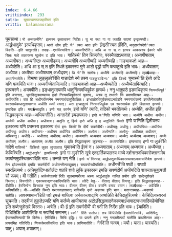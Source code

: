```yaml
---
index:  6.4.66
vrittiindex:  293
sutra:  घुमास्थागापाजहातिसां हलि
vritti:  balamanorama 
---
```


घुमसाथा। `षो अन्तकर्मणि' इत्यस्य कृतात्वस्य निर्देशः। घु मा स्था गा पा जहाति साएषां द्वन्द्वात्षष्ठी। `आर्द्धधातुके' इत्यधिकृतम्। `आतो लोप इटि चे' त्यत आत इति `ईद्यती'त्यत ईदिति, `अनुदात्तोपदेशे'त्यतः क्ङिति--इति चानुवर्तते। तदाह--एषामित्यादिना। अध्यगीष्टेति। अधि अ गा स् त इत्यत्र आकारस्य ईकारे यणि सिचः षत्वे तकारस्य ष्टुत्वेन ट इति भावः। `गातिस्थे' तिन सिज्लोपः, परस्मैपदाऽभावात्। अध्यगीषाताम् अध्यगीषत। अध्यगीष्टाः अध्यगीढ्वम्। अध्यगीषि अध्यगीष्वहि अध्यगीष्महि। गाङभावपक्षे आह-- अध्यैष्टेति। अधि आ इ स् त इति स्थिते इकारस्य गुणे आटो वृद्धौ यणि षत्वष्टुत्वे इति भावः। अध्यैषाताम् अध्यैषत। अध्यैष्ठाः अध्यैषाथाम् अध्यैढ्वम्। `धि चे'ति सलोपः। अध्यैषि अध्यैष्वहि अध्यैष्महि। लृड�आह-- अध्यगीष्यतेति। `विभाषा लुङ्लृङो'रिति गाङादेशे स्ये तस्य `गाङ्कुटादिभ्यः' इति ङित्त्वे `घुमास्थे'ति ईत्त्वे अटि यणि षत्वमिति भावः। अध्यगीष्येतामित्यादि। गाङभावपक्षे आह--अध्यैष्यतेति। अध्यैष्येतामित्यादि। इक्स्मरणे। अयमपीति। इङ्धातुवदयमपि धातुर्नित्यमधिपूर्वक इत्यर्थः। ननु धातुपाठे इङमधिकृत्य `नित्यमधिपूर्व' इति वचनात्, भूवादिसूत्रभाष्याच्च इङो नित्यमधिपूर्वकत्वं युक्तम्, अस्य तु तथात्वे किं प्रमाणमित्यत आह-- अधीगर्थेति। तत्र हि अधीगर्थेत्यनेन स्मरणार्थदातुर्विवक्षितः। इग्धातोरधिपूर्वकत्वाऽभावेऽपि स्मरणार्थकत्वे इगर्थेत्येतावतैव स्मरणार्थकधातुलाभात्तत्र अधीति व्यर्थं स्यात्। अत इग्धातुरयं नित्यमधिपूर्वक एव स्मरणार्थक इति विज्ञायत इत्यर्थः। इण्वदिक इति। षष्ठ�न्ताद्वतिः। इणो यत् कार्यम् `इणो यणि' त्यादि, तदिको भवतीत्यर्थः। अध्येति, अधीत इति सिद्धवत्कृत्य आह--अधियन्तीति। अन्तादेशे इयङपवादः। `इणो य'णिति यणिति भावः। अध्येषि अधीथः अधीथ। अध्येमि अधीवः अधीमः। अधीयाय। अतुसि तु द्वित्वे कृते अधि इ इ अतुसिति स्थिते `इणो य'णिति द्वितीयस्य इकारस्य यणि प्रथमस्य इकारस्य `दीर्घ इणः किती'ति दीर्घे सवर्णदीर्घे--अधीयतुः अधीयुः। अधीययिथ--अथीयेथ अधीयथुः अधीय। अधीयाय--अधीयय अधीयिव अधीयिम। अध्येता। अध्येष्यति। अध्येतु- अधीतात् अधीताम् अधियन्तु। अधीहि-- अधीतात् अधीतम् अधीत। अध्ययानि अध्ययाव अध्ययाम। अध्यैत् अध्यैताम् अध्यायन्। अध्यैः अध्यैतम् अध्यैत। अध्यायम् अध्यैव अध्यैम। इति सिद्धवत्कृत्य लुङ्याह-- अध्यगादिति। इण्वत्त्वात् `इणो गा लुङी'ति गादेशे `गातिस्थे' तिसिचो लुका लुप्तत्वात् `घुमास्थे'ति ईत्त्वं न। अध्यगाताम्। अध्यगाम् अध्यगाव। अध्यैष्यत्। केचित्त्विति। `आर्द्धधातुके' इत्यधिकारे `इणो गा लुङी'ति सूत्रे एतद्वार्तिकपाठस्य भाष्ये दर्शनात्तदधिकारोक्तानामेव कार्याणमुपस्थितत्वादिति भावः। तन्मते यण् नेति। `इणो य'णित्यस् आर्द्धधातुकाधिकारस्थत्वाऽभावान्नातिदेश इत्यर्थः। तेन झोऽन्तादेशे इयङि सवर्णदीर्घे अधीयन्तीत्याद्यूह्यम्। राघवयोरधीयन्निति। `अधीगर्थे'ति षष्ठी। राघवौ स्मरन्नित्यर्थः। अधिपूर्वादिग्धातोर्लटः शतरि शपो लुकि इकारस्य इयङि सवर्णदीर्घे अधीयदिति शत्रन्तात्सुबुत्पत्तौ सौ रूपम्। वी गतीति। `अजेर्व्यघञपो'रिति सूत्रभाष्यरीत्या अस्य आर्द्धधातुके नास्ति प्रयोग इति शब्देन्दुशेखरे स्थितम्। वियन्तीति। एकाच्त्वाद्यणभावादियङिति भावः। लोटि वेतु-- वीतात् वीताम् वियन्तु। इति सिद्धवत्कृत्याह--वीहीति। हेरपित्त्वेन ङित्त्वान्न गुण इति भावः। वीतात् वीतम् वीत। वयानि वयाव वयाम। लड�आह-- अवेदिति। अवियन्निति। वी--अन्निति स्थिते परत्वादडागमात् प्रागियङि कृते अडागम इति भावः। मतान्तरमाह--अडागमे सतीति। `लावस्थायाम'डिति पक्षे इयङं बाधित्वा अनेकाच्त्वाद्यणि अव्यन्निति केचिदाहुरित्यर्थः। केचिदित्यस्वरसं सूचयति। तद्बीजं तुकृतेऽप्यटि यणि कर्तव्ये आभीयतया अटोऽसिद्धत्वादनेकाच्त्वाऽभावाद्यणभावादियङेवोचित इति शब्देन्दुशेखरे विस्तरः। अत्रेति। वी-ई इति सवर्णदीर्घे' वी गती'ति निर्देश इति भावः। ईयादिति। विधिलिङि आशीर्लिङि च रूपमिदं समानम्। `स्को' रिति सलोपः। तत्र विधिलिङि ईयातामित्यादि, आशिषितु ईयास्तामित्यादी'ति विशेषः। ऐषीदिति। सिचि वृद्धिः। या प्रापणे इति। ननु गच्छतीत्यर्थे यातीति कथमित्यत आह--प्रापणमिह गतिरिति। णिजर्थस्त्वविवक्षित इति भावः। प्राणियातीति। `नेर्गदे'ति णत्वम्। ययौ। याता। यास्यति। यातु। अयात् अयाताम्।

